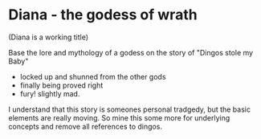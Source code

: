 # Diana - the godess of wrath
(Diana is a working title)

Base the lore and mythology of a godess on the story of "Dingos stole my Baby"
- locked up and shunned from the other gods
- finally being proved right
- fury! slightly mad.

I understand that this story is someones personal tradgedy, but the basic elements are really moving. So mine this some more for underlying concepts and remove all references to dingos.
